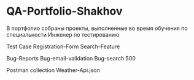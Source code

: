 # QA-Portfolio-Shakhov

В портфолио собраны проекты, выполненные во время обучения по специальности Инженер по тестированию

Test Case 
Registration-Form 
Search-Feature

Bug-Reports 
Bug-email-validation
Bug-search 500

Postman collection 
Weather-Api.json
